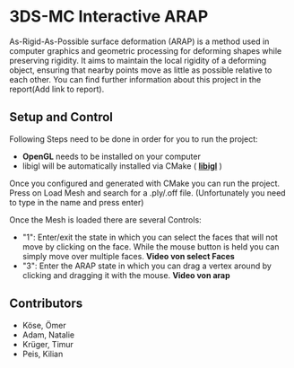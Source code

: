 # 3DS-MC Interactive ARAP
As-Rigid-As-Possible surface deformation (ARAP) is a method used in computer graphics and geometric processing for deforming shapes while preserving rigidity. It aims to maintain the local rigidity of a deforming object, ensuring that nearby points move as little as possible relative to each other.
You can find further information about this project in the report(Add link to report).

## Setup and Control
Following Steps need to be done in order for you to run the project:
- **OpenGL** needs to be installed on your computer
- libigl will be automatically installed via CMake ( **[libigl](https://libigl.github.io/tutorial/)** )

Once you configured and generated with CMake you can run the project.
Press on Load Mesh and search for a .ply/.off file. (Unfortunately you need to type in the name and press enter)


Once the Mesh is loaded there are several Controls:
- "1": Enter/exit the state in which you can select the faces that will not move by clicking on the face. While the mouse button is held you can simply move over multiple faces.
**Video von select Faces**
- "3": Enter the ARAP state in which you can drag a vertex around by clicking and dragging it with the mouse. 
**Video von arap**

## Contributors
- Köse, Ömer
- Adam, Natalie
- Krüger, Timur
- Peis, Kilian